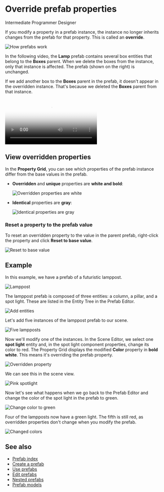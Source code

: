 # Override prefab properties

<span class="badge text-bg-primary">Intermediate</span>
<span class="badge text-bg-success">Programmer</span>
<span class="badge text-bg-success">Designer</span>

If you modify a property in a prefab instance, the instance no longer inherits changes from the prefab for that property. This is called an **override**.

![How prefabs work](media/create-manage-prefabs-how-prefabs-work.png)

In the following video, the **Lamp** prefab contains several box entities that belong to the **Boxes** parent. When we delete the boxes from the instance, only that instance is affected. The prefab (shown on the right) is unchanged.

If we add another box to the **Boxes** parent in the prefab, it doesn't appear in the overridden instance. That's because we deleted the **Boxes** parent from that instance.

<p>
<video autoplay loop class="responsive-video" poster="media/delete-boxes-from-prefab-instance.jpg">
   <source src="media/delete-boxes-from-prefab-instance.mp4" type="video/mp4">
</video>
</p>

## View overridden properties

In the **Property Grid**, you can see which properties of the prefab instance differ from the base values in the prefab.

* **Overridden** and **unique** properties are **white and bold**:

    ![Overridden properties are white](media/use-prefabs-overriden-properties-appear-white.png)

* **Identical** properties are **gray**:

    ![Identical properties are gray](media/use-prefabs-identical-properties-appear-gray.png)

### Reset a property to the prefab value

To reset an overridden property to the value in the parent prefab, right-click the property and click **Reset to base value**.

![Reset to base value](media/use-prefabs-reset-property-to-base-value.png)

## Example

In this example, we have a prefab of a futuristic lamppost.

![Lamppost](media/lamppost-prefab.jpg)

The lamppost prefab is composed of three entities: a column, a pillar, and a spot light. These are listed in the Entity Tree in the Prefab Editor.

![Add entities](media/lamppost-prefab-entities.png)

Let's add five instances of the lamppost prefab to our scene.

![Five lampposts](media/lamppost-prefab-instances.jpg)

Now we'll modify one of the instances. In the Scene Editor, we select one **spot light** entity and, in the spot light component properties, change its color to red. The Property Grid displays the modified **Color** property in **bold white**. This means it's overriding the prefab property.

![Overridden property](media/override-prefab-property.png)

We can see this in the scene view.

![Pink spotlight](media/pink-lamppost-prefab.jpg)

Now let's see what happens when we go back to the Prefab Editor and change the color of the spot light in the prefab to green.

![Change color to green](media/change-prefab-color-to-green.png)

Four of the lampposts now have a green light. The fifth is still red, as overridden properties don't change when you modify the prefab.

![Changed colors](media/lamppost-prefab-instances-with-override.jpg)

## See also

* [Prefab index](index.md)
* [Create a prefab](create-a-prefab.md)
* [Use prefabs](use-prefabs.md)
* [Edit prefabs](edit-prefabs.md)
* [Nested prefabs](nested-prefabs.md)
* [Prefab models](prefab-models.md)